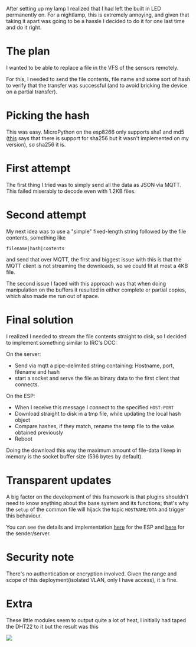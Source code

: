 
After setting up my lamp I realized that I had left the built in LED permanently on. For a nightlamp, this is extremely annoying, and given that taking it apart was going to be a hassle I decided to do it for one last time and do it right.

# The plan

I wanted to be able to replace a file in the VFS of the sensors remotely.

For this, I needed to send the file contents, file name and some sort of hash to verify that the transfer was successful (and to avoid bricking the device on a partial transfer).

# Picking the hash

This was easy. MicroPython on the esp8266 only supports sha1 and md5 ([this](http://docs.micropython.org/en/latest/esp8266/library/uhashlib.html?highlight=hashlib#module-uhashlib) says that there is support for sha256 but it wasn't implemented on my version), so sha256 it is.

# First attempt
The first thing I tried was to simply send all the data as JSON via MQTT. This failed miserably to decode even with 1.2KB files.

# Second attempt
My next idea was to use a "simple" fixed-length string followed by the file contents, something like
```
filename|hash|contents
```
and send that over MQTT, the first and biggest issue with this is that the MQTT client is not streaming the downloads, so we could fit at most a 4KB file.

The second issue I faced with this approach was that when doing manipulation on the buffers it resulted in either complete or partial copies, which also made me run out of space.

# Final solution

I realized I needed to stream the file contents straight to disk, so I decided to implement something similar to IRC's DCC:

On the server:

* Send via mqtt a pipe-delimited string containing: Hostname, port, filename and hash
* start a socket and serve the file as binary data to the first client that connects.

On the ESP:

* When I receive this message I connect to the specified `HOST:PORT`
* Download straight to disk in a tmp file, while updating the local hash object
* Compare hashes, if they match, rename the temp file to the value obtained previously
* Reboot

Doing the download this way the maximum amount of file-data I keep in memory is the socket buffer size (536 bytes by default).

# Transparent updates

A big factor on the development of this framework is that plugins shouldn't need to know anything about the base system and its functions; that's why the `setup` of the common file will hijack the topic `HOSTNAME/OTA` and trigger this behaviour.

You can see the details and implementation [here](https://github.com/DavidVentura/iot_home/blob/master/firmware/common.py#L73) for the ESP and [here](https://github.com/DavidVentura/iot_home/blob/master/server/OTA_sender.py) for the sender/server.


# Security note

There's no authentication or encryption involved. Given the range and scope of this deployment(isolated VLAN, only I have access), it is fine.

# Extra
These little modules seem to output quite a lot of heat, I initially had taped the DHT22 to it but the result was this

![](images/dht-temp.png)
